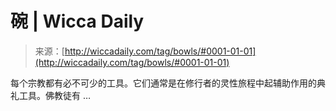 <!--yml

分类：未分类

日期：2024年06月12日 18:25:11

-->

# 碗 | Wicca Daily

> 来源：[http://wiccadaily.com/tag/bowls/#0001-01-01](http://wiccadaily.com/tag/bowls/#0001-01-01)

每个宗教都有必不可少的工具。它们通常是在修行者的灵性旅程中起辅助作用的典礼工具。佛教徒有 …
